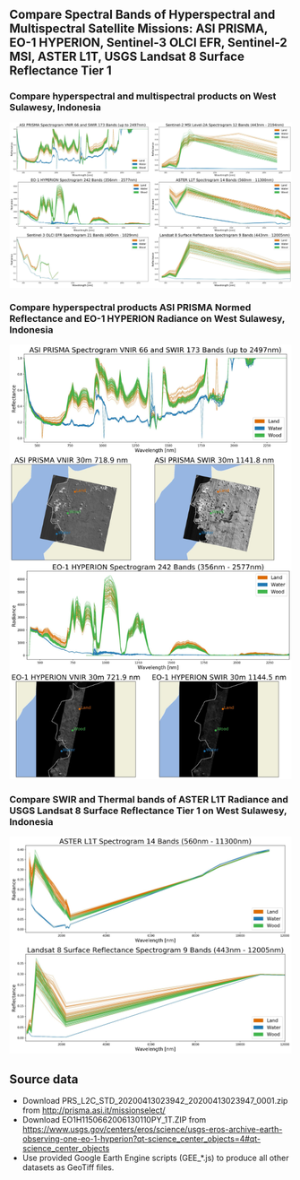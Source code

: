 ## Compare Spectral Bands of Hyperspectral and Multispectral Satellite Missions: ASI PRISMA, EO-1 HYPERION, Sentinel-3 OLCI EFR, Sentinel-2 MSI, ASTER L1T, USGS Landsat 8 Surface Reflectance Tier 1

### Compare hyperspectral and multispectral products on West Sulawesy, Indonesia

![Compare hyperspectral and multispectral products on West Sulawesy, Indonesia](WEST_SULAWESI_Spectrograms.jpg)

### Compare hyperspectral products ASI PRISMA Normed Reflectance and EO-1 HYPERION Radiance on West Sulawesy, Indonesia

![Compare hyperspectral products ASI PRISMA Normed Reflectance and EO-1 HYPERION Radiance on West Sulawesy, Indonesia](WEST_SULAWESI_ASI_PRISMA_EO1_HYPERION.jpg)

### Compare SWIR and Thermal bands of ASTER L1T Radiance and USGS Landsat 8 Surface Reflectance Tier 1 on West Sulawesy, Indonesia

![Compare SWIR and Thermal bands of ASTER L1T Radiance and USGS Landsat 8 Surface Reflectance Tier 1 on West Sulawesy, Indonesia](WEST_SULAWESI_Spectrograms_FULL.jpg)

## Source data

* Download PRS_L2C_STD_20200413023942_20200413023947_0001.zip from http://prisma.asi.it/missionselect/
* Download EO1H1150662006130110PY_1T.ZIP from https://www.usgs.gov/centers/eros/science/usgs-eros-archive-earth-observing-one-eo-1-hyperion?qt-science_center_objects=4#qt-science_center_objects
* Use provided Google Earth Engine scripts (GEE_\*.js) to produce all other datasets as GeoTiff files.
